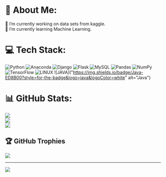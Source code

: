 # 💫 About Me:
🔭 I’m currently working on data sets from kaggle.<br>🌱 I’m currently learning Machine Learning.<br>

# 💻 Tech Stack:
![Python](https://img.shields.io/badge/python-3670A0?style=for-the-badge&logo=python&logoColor=ffdd54) ![Anaconda](https://img.shields.io/badge/Anaconda-%2344A833.svg?style=for-the-badge&logo=anaconda&logoColor=white) ![Django](https://img.shields.io/badge/django-%23092E20.svg?style=for-the-badge&logo=django&logoColor=white) ![Flask](https://img.shields.io/badge/flask-%23000.svg?style=for-the-badge&logo=flask&logoColor=white) ![MySQL](https://img.shields.io/badge/mysql-%2300f.svg?style=for-the-badge&logo=mysql&logoColor=white) ![Pandas](https://img.shields.io/badge/pandas-%23150458.svg?style=for-the-badge&logo=pandas&logoColor=white) ![NumPy](https://img.shields.io/badge/numpy-%23013243.svg?style=for-the-badge&logo=numpy&logoColor=white) ![TensorFlow](https://img.shields.io/badge/TensorFlow-%23FF6F00.svg?style=for-the-badge&logo=TensorFlow&logoColor=white) ![LINUX](https://img.shields.io/badge/Linux-FCC624?style=for-the-badge&logo=linux&logoColor=black) ![JAVA]("https://img.shields.io/badge/Java-ED8B00?style=for-the-badge&logo=java&logoColor=white" alt="Java")
# 📊 GitHub Stats:
![](https://github-readme-stats.vercel.app/api?username=heet579&theme=radical&hide_border=true&include_all_commits=false&count_private=false)<br/>
![](https://github-readme-streak-stats.herokuapp.com/?user=heet579&theme=radical&hide_border=true)<br/>
![](https://github-readme-stats.vercel.app/api/top-langs/?username=heet579&theme=radical&hide_border=true&include_all_commits=false&count_private=false&layout=compact)

## 🏆 GitHub Trophies
![](https://github-profile-trophy.vercel.app/?username=heet579&theme=nord&no-frame=true&no-bg=true&margin-w=4)

---
[![](https://visitcount.itsvg.in/api?id=heet579&icon=5&color=6)](https://visitcount.itsvg.in)

<!-- Proudly created with GPRM ( https://gprm.itsvg.in ) -->
